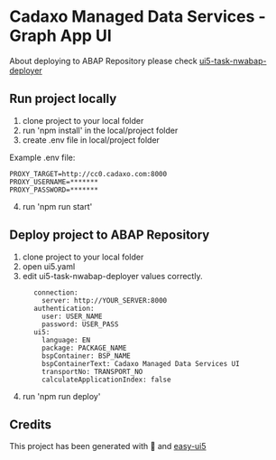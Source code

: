 # Cadaxo Managed Data Services - Graph App UI

About deploying to ABAP Repository please check
[ui5-task-nwabap-deployer](https://github.com/pfefferf/ui5-nwabap-deployer/tree/master/packages/ui5-task-nwabap-deployer)

## Run project locally
1. clone project to your local folder
2. run 'npm install' in the local/project folder
3. create .env file in local/project folder

Example .env file:
````
PROXY_TARGET=http://cc0.cadaxo.com:8000
PROXY_USERNAME=*******
PROXY_PASSWORD=*******
````

4. run 'npm run start'

## Deploy project to ABAP Repository
1. clone project to your local folder
2. open ui5.yaml
3. edit ui5-task-nwabap-deployer values correctly.
````
      connection:
        server: http://YOUR_SERVER:8000
      authentication:
        user: USER_NAME
        password: USER_PASS
      ui5:
        language: EN
        package: PACKAGE_NAME
        bspContainer: BSP_NAME
        bspContainerText: Cadaxo Managed Data Services UI
        transportNo: TRANSPORT_NO
        calculateApplicationIndex: false
````

4. run 'npm run deploy'

## Credits
This project has been generated with 💙 and [easy-ui5](https://github.com/SAP)
